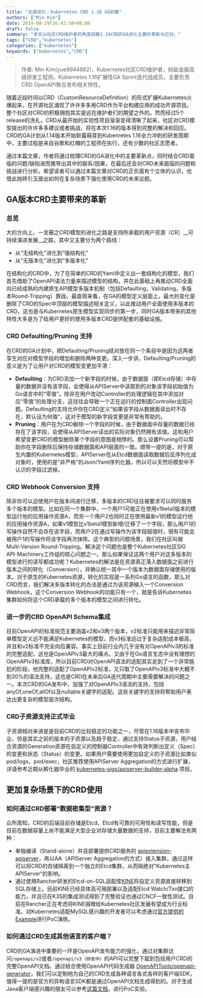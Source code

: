 ```yaml
---
title: "全面进化：Kubernetes CRD 1.16 GA前瞻"
authors: ["Min Kim"]
date: 2019-08-29T16:43:58+08:00
draft: false
summary: "本文以社区CRD维护者的角度前瞻1.16CRD的GA进化主要的革新与应对。"
tags: ["CRD","kubernetes"]
categories: ["kubernetes"]
keywords: ["kubernetes","CRD"]
---
```


> 作者: Min Kim(yue9944882)，Kubernetes社区CRD维护者，蚂蚁金服高级研发工程师。Kubernetes 1.16扩展性GA Sprint迭代组成员，主要负责CRD OpenAPI聚合发布相关特性。

随着近段时间以CRD（CustomResourceDefinition）的形式扩展Kubernetes火爆起来，在开源社区涌现了许许多多用CRD作为平台构建应用的成功开源项目。整个社区对CRD的积极拥抱其实是远在维护者们的期望之外的。然而经过5个release的洗礼，CRD从最开始的实验性项目渐渐变得清晰了起来，社区对CRD模型提出的许许多多建议或者挑战，将在本次1.16的版本得到完整的解决和回应。CRD的GA计划从1.14版本开始斩露萌芽到Kubenretes 1.16全力冲刺的研发周期中，主要过程是来自谷歌和红帽的工程师在执行，还有少数的社区志愿者。

通过本篇文章，作者将通过梳理CRD的GA进化中的主要革新点，同时结合CRD面临的问题/缺陷进而推导出其中的联系/因果，在最后还会对CRD未来面临的问题和挑战进行分析。希望读者可以通过本篇文章对CRD的正负面有个立体的认识，也借此抛砖引玉提出如何在复杂场景下强化使用CRD的未来议题。

## GA版本CRD主要带来的革新

### 总览

大的方向上，一言蔽之CRD模型的进化之路是支持所承载的用户资源（CR）__可持续演进发展__之路，其中又主要分为两个路线：

- 从“无结构化”进化到“强结构化”
- 从“无版本化”进化到“多版本化”

在结构化的CRD中，为了在简单的CRD的Yaml中定义出一套结构化的模型，我们首先借助了OpenAPI语法力量来描述模型的结构，并在此基础上再推动CRD全面向已经成熟的内建原生API模型多版本机制（包括Defaulting，Validating，多版本Round-Tripping）靠拢。最直观来看，在GA的模型定义层面上，最大的变化是删除了CRD的Spec中顶层的模型描述相关定义，以此推动用户全面使用多版本的CRD，这也是与Kubernetes原生模型实现同步的第一步，同时GA版本带来的其他特性大多是为了给用户更好的使用多版本CRD提供配套的基础设施。

### CRD Defaulting/Pruning 支持

在CRD的GA计划中，把Defaulting/Pruning结对放在同一个条目中是因为这两者孪生对应对模型字段的增加和删除两种变更。深入一步讲，Defaulting/Pruning的意义是为了让用户对CRD的模型变更加平滑：

- __Defaulting__：为CRD添加一个新字段的时候，由于数据面（即Etcd存储）中存量的数据并没有该字段，会使得从APIServer中读取到的对象该字段初始值为Go语言中的“零值”。除非在用户改动Controller的处理逻辑在其中添加对应“零值”的处理分支，这往往会导致一个正在运行的控制面Controller出现问题。Defaulting的支持允许你在CRD定义“如果该字段从数据面读出时不存在，默认设为何值”，这对于模型的新字段变更是非常有帮助的。
- __Pruning__：用户在为CRD删除一个字段的时候，由于数据面中存量的数据已经存在了该字段，会使得从APIServer读出的实际对象仍然拥有该值。这和用户希望变更CRD的模型删除某个字段的意图是相悖的。那么设置Pruning可以帮助你在字段删除后保持存储数据面和API层面的一致。顺带一提的是，对于原生内置的Kubernetes模型，APIServer在从Etcd数据面读取数据后反序列化成对象时，使用的是“非严格”的Json/Yaml序列化器，所以可以天然将模型中不认识的字段过滤掉。

### CRD Webhook Conversion 支持

除非你可以迫使用户在版本间进行迁移，多版本的CRD往往被要求可以同时服务多个版本的模型。比如在同一个集群中，一个用户1可能正在使用v1beta1版本的模型运行他的应用操作资源A，而另一个用户2也同时正在使用最新v1的模型运行他的应用操作资源A，如果v1模型比v1beta1模型新增/迁移了一个字段，那么用户1的写操作自然不会存在该字段，而用户2在通过写操作为该字段赋值时，很有可能会被用户1的写操作将该字段再次抹除。这个典型的问题场景，我们在社区叫做Multi-Version Round-Tripping。解决这个问题也是整个Kubernetes社区SIG API-Machinery工作组的核心问题之一。那么如果保证这两个用户对这多版本的模型进行的读写都成功呢？Kubernetes的解法是在资源真正落入数据面之前进行版本之间的转化（Conversion），并确认统一其中一个版本为数据面存储使用的版本。对于原生的Kubernetes资源，转化的实现是一系列Go语言的函数，那么对CRD而言，我们解决多版本转化的办法是通过为该资源植入一个Conversion Webhook，这个Conversion Webhook的功能只有一个，就是告诉Kubernetes集群如何将这个CRD承载的多个版本的模型之间进行转化。

### 进一步的CRD OpenAPI Schema集成

目前OpenAPI的标准规范主要涵盖v2和v3两个版本，v2标准只能用来描述非常简单模型定义远不能满足Kubernetes的模型，而v3标准远过于复杂适配成本极高，并且和v2标准不完全向后兼容。事实上目前行业内几乎没有对OpenAPIv3的标准的完整适配，这也是OpenAPIv3最大的痛点。又由于在Go语言生态中没有理想的OpenAPIv3标准库，所以目前CRD对OpenAPI语法的适配其实走到了一个非常尴尬的阶段，他完整的适配了OpenAPIv2标准，又只取了OpenAPIv3标准中大概不到30%的语法支持，这也是CRD在未来后GA迭代周期中主要需要解决的问题之一。本次CRD的GA发布中，加强了对OpenAPIv3语法的支持，包括anyOf,oneOf,allOf以及nullable关键字的适配。这些关键字的支持将帮助用户表达出更复杂的模型层次结构。

### CRD子资源支持正式毕业

子资源相对来讲是是目前CRD的比较稳定的功能之一，尽管在1.16版本中宣布毕业，但是其实之前的版本的子资源以及趋于稳定，通过支持Status子资源，用户结合资源的Generation资源在自定义的控制器Controller中有效判断出定义（Spec）的变更和状态（Status）的变更。如果用户需要使用更加自定义的子资源比如类似pod/logs，pod/exec，社区推荐使用APIServer Aggregation的方式进行扩展，详请参考近期从孵化器毕业的 [kubernetes-sigs/apiserver-builder-alpha](https://github.com/kubernetes-sigs/apiserver-builder-alpha) 项目。

## 更加复杂场景下的CRD使用

### 如何通过CRD部署“数据密集型”资源？

众所周知，CRD的后端目前存储是Etcd，Etcd有可靠的可用性和读写性能，但是目前在数据容量上尚不能满足大型企业对存储大量数据的支持，目前主要解法有两种：

- 单独编译（Stand-alone）并且部署提供CRD服务的 [apiextension-apiserver](https://github.com/kubernetes/apiextensions-apiserver)，再以AA（APIServer Aggregation的方式）接入集群，通过这样可以将CRD的存储隔离到一个独立的Etcd集群，从而隔绝对”Kubernetes主APIServer“的影响。
- 通过使用Rancher研发的Etcd-on-SQL适配库[KINE](https://github.com/ibuildthecloud/kine)将自定义资源直接转移到SQL存储上。目前KINE已经具体高可用部署以及适配Etcd Watch/Txn接口的能力，并且已在K3S的集成测试得到了完整验证也通过CNCF一致性测试。目前在Rancher正在考虑将KINE捐赠给Kubernetes社区发展有望成为行业标准。对Kubernetes适配MySQL感兴趣的开发者可以考虑通过[官方提供的Example](https://github.com/kubernetes-sigs/apiserver-builder-alpha#examples)进行PoC演练。

### 如何通过CRD生成其他语言的客户端？

CRD的GA演进中重要的一环是OpenAPI发布能力的强化，通过对集群访问`/openapi/v2`或者`/openapi/v3（研发中）`的API可以完整下载到包括用户CRD的完整OpenAPI文档。通过结合使用OpenAPI代码生成器 [OpenAPITools/openapi-generator](https://github.com/OpenAPITools/openapi-generator)，我们可以定制地为自己的CRD生成各种语言各式各样的客户端SDK，值得一提的是官方的异构语言SDK都是通过OpenAPI文档生成得到的。对于生成Java客户端感兴趣的朋友可以参考[这篇文档](https://github.com/kubernetes-client/java/blob/master/docs/generate-model-from-third-party-resources.md)，进行PoC实验。

